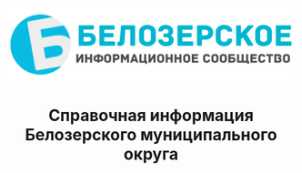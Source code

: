 ![](логотип.png)
<h1 style="text-align:center;">Справочная информация Белозерского муниципального округа</h1>
